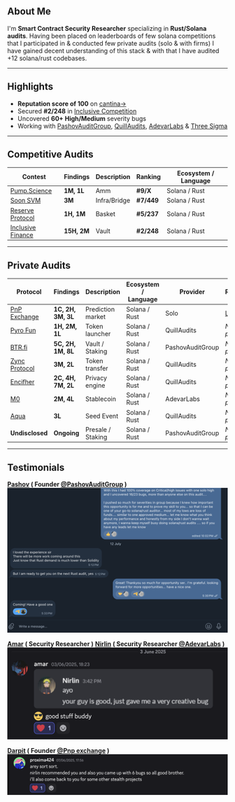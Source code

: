 ## About Me 
I'm **Smart Contract Security Researcher** specializing in **Rust/Solana audits**.  Having been placed on leaderboards of few solana competitions that I participated in & conducted few private audits (solo & with firms) I have gained decent understanding of this stack & with that I have audited +12 solana/rust codebases.

---

## Highlights

-  **Reputation score of 100** on [cantina→](https://cantina.xyz/u/chitresh)
-  Secured **#2/248** in [Inclusive Competition](https://cantina.xyz/competitions/3eff5a8f-b73a-4cfe-8c54-546b475548f0)
-  Uncovered **60+ High/Medium** severity bugs
-  Working with [PashovAuditGroup](https://x.com/PashovAuditGrp), [QuillAudits](https://x.com/QuillAudits_AI), [AdevarLabs](https://x.com/AdevarLabs) & [Three Sigma](https://x.com/threesigmaxyz)

---

## Competitive Audits

|  Contest |  Findings |  Description |  Ranking |  Ecosystem / Language |
|-----------|-------------|----------------|------------|------------------------|
| [Pump.Science](https://code4rena.com/audits/2025-01-pump-science) | **1M, 1L** | Amm | **#9/X** | Solana / Rust | 
| [Soon SVM](https://cantina.xyz/competitions/08c2b0b4-8449-4136-82a2-7074ccdfffac) | **3M** | Infra/Bridge | **#7/449** | Solana / Rust |
| [Reserve Protocol](https://cantina.xyz/competitions/8b94becd-54e7-41cd-88e6-caae7becc76a) | **1H, 1M** | Basket | **#5/237** | Solana / Rust |
| [Inclusive Finance](https://cantina.xyz/competitions/3eff5a8f-b73a-4cfe-8c54-546b475548f0) | **15H, 2M** | Vault | **#2/248**  | Solana / Rust |

---

## Private Audits

|  Protocol     |  Findings           |  Description     |  Ecosystem / Language |  Provider       |  Report                                                                 |
|----------------|----------------------|-------------------|------------------------|------------------|--------------------------------------------------------------------------|
| [PnP Exchange](https://pnp.exchange) | **1C, 2H, 3M, 3L** | Prediction market      | Solana / Rust      | Solo             | [Link](https://github.com/ctrusonchain/ctrusonchain/blob/main/reports/pnpreport.md) |
| [Pyro Fun](https://pyro.fun/)        | **1H, 2M, 1L**         | Token launcher         | Solana / Rust      | QuillAudits       | *Not public*                                                               |
| [BTR.fi](https://btr.fi/)            | **5C, 2H, 1M, 8L** | Vault / Staking        | Solana / Rust      | PashovAuditGroup  | *Not public*                                                               |
| [Zync Protocol](https://zynklabs.xyz/) | **3M, 2L**        | Token transfer                | Solana / Rust      | QuillAudits           | *Not public*                                                               |
| [Encifher](https://encifher.io/)                | **2C, 4H, 7M, 2L**        | Privacy engine                | Solana / Rust      | QuillAudits          | *Not public*                                                               |
| [M0](https://www.m0.org/)                | **2M, 4L**     | Stablecoin               | Solana / Rust      | AdevarLabs         | *Not public*                                                               |
|     [Aqua](https://aquabot.io)           |       **3L**               |        Seed Event           |           Solana / Rust             |     QuillAudits             |            *Not public*                                                              |
| **Undisclosed**           | **Ongoing** | Presale / Staking        | Solana / Rust      | PashovAuditGroup  | *Not public*                                                               |

---

## Testimonials
**[Pashov](https://x.com/pashovkrum) ( Founder [@PashovAuditGroup](https://x.com/PashovAuditGrp) )**
![Pashov's Testimonial](testimonials/testimony3.png)

**[Amar](https://x.com/amarfares_) ( Security Researcher )**
**[Nirlin](https://x.com/0xnirlin) ( Security Researcher [@AdevarLabs](https://x.com/AdevarLabs) )**
![testimonial](/testimonials/testimony2.png)

**[Darpit](https://x.com/proxima424) ( Founder [@Pnp exchange](https://x.com/predictandpump) )**
![Darpit's testimonial](/testimonials/testimony1.png)

